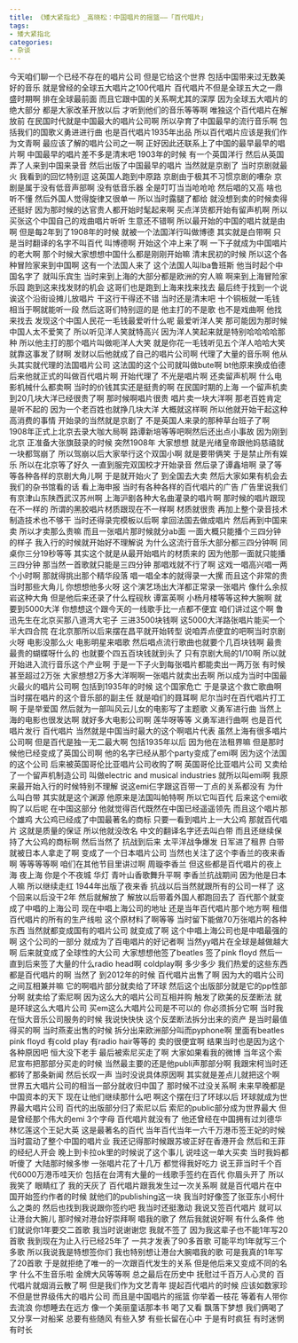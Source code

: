 ```yaml
---
title: 《矮大紧指北》_高晓松：中国唱片的摇篮——「百代唱片」
tags:
- 矮大紧指北
categories:
- 杂谈
---
```


今天咱们聊一个已经不存在的唱片公司
但是它给这个世界
包括中国带来过无数美好的音乐
就是曾经的全球五大唱片之100代唱片
百代唱片不但是全球五大之一鼎盛时期啊
排在全球最前面
而且它跟中国的关系啊尤其的深厚
因为全球五大唱片的绝大部分
都是大家改革开放以后
才听到他们的音乐等等啊
唯独这个百代唱片在解放前
在民国时代就是中国最大的唱片公司啊
所以孕育了中国最早的流行音乐啊
包括我们的国歌义勇进进行曲
也是百代唱片1935年出品
所以百代唱片应该是我们作为文青啊
最应该了解的唱片公司之一啊
正好因此还联系上了中国的最早最早的唱片啊
中国最早的唱片差不多是清末吧
1903年的时候
有一个英国洋行
然后从英国弄了人来到中国来录音
然后出版了中国最早的唱片
当然就是京剧了
当时京剧就最火
我看到的回忆特别逗
这英国人跑到中原路
京剧由于极其不习惯京剧的嘈杂
京剧是属于没有低音声部啊
没有低音乐器
全是叮叮当当呛呛呛
然后唱的又高
啥也听不懂
然后外国人觉得旋律又很单一
所以当时露腿了都给
就没想到卖的时候卖得还挺好
因为那时候的达官贵人都开始时髦起来啊
买点洋货都开始有留声机啊
所以买张这个中国自己的戏曲唱片听听
生意还不错啊
所以最开始的中国的唱片就是由啊
但是每2年到了1908年的时候
就被一个法国洋行叫做博德
其实就是白带啊
只是当时翻译的名字不叫百代
叫博德啊
开始这个冲上来了啊
一下子就成为中国唱片的老大啊
那个时候大家想想中国什么都是刚刚开始嘛
清末民初的时候
所以这个各种冒险家来到中国啊
这有一个法国人来了
这个法国人叫lba鲁班斯
他当时起个中国名字了
就叫乐宾生
当时来到上海的大部分都是欧洲的穷人嘛
啊来到上海冒险家乐园
跑到这来找发财的机会
这哥们也是跑到上海来找来找去
最后终于找到一个说诶这个沿街设摊儿放唱片
干这行干得还不错
当时还是清末吧
十个铜板就一毛钱
相当于啊就能听一段
然后这哥们特别逗的是
他主打的不是歌
也不是戏曲啊
他找来找去
发现这个中国人民花一毛钱最爱听什么呢
最爱听洋人笑
那可能因为那时候中国人太不爱笑了
所以听见洋人笑就特高兴
因为洋人笑起来就是特别哈哈哈哈那种
所以他主打的那个唱片叫做呃洋人大笑
就是你花一毛钱听见五个洋人哈哈大笑
就靠这事发了财啊
发财以后他就成了自己的唱片公司啊
代理了大量的音乐啊
他从头其实就代理的法国唱片公司
这法国的这个公司就叫做bute啊
bt他原来换成伯德
后来他就正式的叫做百代唱片啊
开始代理了
不光是唱片啊
还卖留声机啊
什么电影机械什么都卖啊
当时的价钱其实还是挺贵的啊
在民国时期的上海
一个留声机卖到20几块大洋已经很贵了啊
那时候啊唱片很贵
唱片卖一块大洋啊
那老百姓肯定是听不起的
因为一个老百姓也就挣几块大洋
大概就这样啊
所以他就开始干起这种高消费的事情
开始录的当然就是京剧了
不是英国人来录的那种草台班子了啊
1908年正式上北京去录大咖大局啊
路谭新培等等吧啊然后还出点小事故
因为刚到北京
正准备大张旗鼓录的时候
突然1908年
大家想想
就是光绪皇帝跟他妈慈禧就一块都驾崩了
所以驾崩以后大家举行这个双国小啊
就是要带俩笑
于是禁止所有娱乐
所以在北京等了好久
一直到服完双国校才开始录音
然后录了谭鑫培啊
录了等等各种各样的京剧大角儿啊
于是就开始火了
到全国去大卖
然后大家如果有机会去我们的杂书馆看的话
看上海申报
当时有各种各样的百代唱片的广告
广告里说我们有京津山东陕西武汉苏州啊
上海沪剧各种大名曲灌录的唱片啊
那时候的唱片跟现在不一样的
所谓的黑胶唱片材质跟现在不一样啊
材质就很贵
再加上整个录音技术制造技术也不够干
当时还得录完模板以后啊
拿回法国去做成唱片
然后再到中国来卖
所以才卖那么贵嘛
而且一张唱片那时候就分ab面
一面大概只能播个三四分钟的样子
我入行的时候就开始好不理解说
为什么这流行音乐大部分都三四分钟啊
同桌你三分19秒等等
其实这个就是从最开始唱片的材质来的
因为他那一面就只能播三四分钟
那当然一首歌就只能是三四分钟
那唱戏就不行了啊
这戏一唱高兴唱一两个小时啊
那就得挑出那个精华段落
唱一唱全本的就得录一大摞
而且这个非常的贵
当时那些大角儿
你想想他多火呀
这个演艺场出大洋都正常录一张唱片
像什么余叔岩这种大角
但是他后来还录了什么程砚秋
谭富英啊
小杨月楼等等这种大腕啊
就要到5000大洋
你想想这个跟今天的一线歌手比一点都不便宜
咱们讲过这个啊
鲁迅先生在北京买那八道湾大宅子
三进3500块钱啊
这5000大洋路张唱片能买一个半大四合院
在北京那所以后来摆在昌平就开始转型
说咱弄点便宜的吧啊当时京剧火呀
电影没那么火
电影明星来唱歌
然后唱点流行歌曲也就要个几百块钱啊
最贵最贵的蝴蝶呀什么的
也就要个四五百块钱就到头了
只有京剧大局的1/10啊
所以就开始进入流行音乐这个产业啊
于是一下子火到每张唱片都能卖出一两万张
有时候甚至超过2万张
大家想想2万多大洋啊啊一张唱片就卖出去啊
所以成为当时中国最火最火的唱片公司啊
包括到1935年的时候
这个国家危亡
于是录这个救亡歌曲啊
当时摆在唱片的这个音乐部的副主任
就是咱们的聂耳啊
尼尔当时在百代唱片打工啊
于是举爱国
然后就为一部叫风云儿女的电影写了主题歌
义勇军进行曲
当然上海的电影也很发达啊
就好多大电影公司啊
莲华呀等等
义勇军进行曲啊
也是百代唱片发行
百代唱片
当然就是中国当时最大的这个啊唱片代表
虽然上海有很多唱片公司啊
但是百代是独一无二最大啊
包括1935年以后
因为他在法租界嘛
但是那时候他已经变成了英国公司啊
他的名字已经从那个party变成了emi啊
因为这个法国的这个公司
后来被英国哥伦比亚唱片公司收购了啊
英国哥伦比亚唱片公司
又卖给了一个留声机制造公司
叫做electric and musical industries
就所以叫emi啊
我原来最开始入行的时候特别不理解
说这emi仨字跟这百带一丁点的关系都没有
为什么叫白带
其实就是这个渊源
他原来是法国叫帕特啊
所以它叫百代
后来这个emi收购了以后呢
在中国这部分
他就觉得百代既然在中国已经遥遥领先
而且这个唱片那个雄鸡
大公鸡已经成了中国最著名的商标
只要一看到唱片上一大公鸡
那就百代唱片
这就是质量的保证
所以他就没改名
中文的翻译名字还去叫白带
而且还继续保持了大公鸡的商标啊
然后当然了
抗战到后来
太平洋战争爆发
日军进了租界
白带就被日本人拿走了啊
变成了一个日本唱片公司
当然也关注了这个李香兰的夜来香啊
等等等等啊
咱们在其他节目里讲过啊
周璇李香兰
但这些都是百代唱片的夜上海
夜上海
你是个不夜城
华灯
青叶山香歌舞升平啊
李香兰抗战期间
因为他是日本人嘛
所以继续走红
1944年出版了夜来香
抗战以后当然就跟所有的公司一样了
这个回来以后没干2年
然后就解放了
解放以后带着外国人都跑回去了
百代那个就变成了中唱的上海公司
现在中唱上海公司的地址
还是当年百代唱片那个地方啊
租借百代唱片的所有的生产线啦
这个原材料了啊等等
当时留下能做70万张唱片的各种东西
当然就都变成国有的唱片公司
就变成了啊
这个中唱上海公司也是中唱最强的啊
这个公司的一部分
就成为了百电唱片的好记者啊
当然yy唱片在全球是越做越大啊
后来就变成了全球性的大公司
大家想想他签了beatles
签了pink floyd
然后一直到后来签了大量的什么radio head啊
coldplay啊
多少多少
我们热爱的这些东西都是百代唱片的啊
当然了
到2012年的时候
百代唱片出售了啊
因为大的唱片公司之间互相兼并嘛
它的啊唱片部分就卖给了环球
然后这个出版部分就是它的pp性部分啊
就卖给了索尼啊
因为这么大的唱片公司互相并购
触发了欧美的反垄断法
就是环球这么大唱片公司
买em这么大唱片公司是不可以的
你必须拆分它啊
当时我在恒大音乐公司服务的时候
我说快快快
这个反垄断法拆分出来的资产
是当时最值得买的啊
当时燕麦出售的时候
拆分出来欧洲部分叫而pyphone啊
里面有beatles
pink floyd
有cold play
有radio hair等等的
卖的很便宜啊
结果当时也是因为这个各种原因吧
恒大没下老手
最后被索尼买走了啊
大家如果看我的微博
当年这个索尼宣布把那部分买走的时候
当然最主要的还是他publi声那部分啊
我跟宋柯当时还都转了那条新闻
然后长叹一声
当时没说具体原因啊
其实就是差点儿就把这个啊
世界五大唱片公司的相当一部分就收归中国了
那时候不过没关系啊
未来早晚都是中国资本的天下
现在让他们继续那什么吧
啊这个摆在归了环球以后
环球就成为世界最大唱片公司
百代的出版部分归了索尼以后
索尼的public部分成为世界最大
但是曾经那个伟大的emi 3个字母
百代唱片就没有了
他还曾经在中国拥有过刘德华
林忆莲这个王妃大英
这是最著名的百代
当年百代当年一六千万港币签王妃的时候
当时震动了整个中国的唱片业
我还记得那时候跟苏坡正好在香港开会
然后和王菲的经纪人开会
晚上到卡拉ok里的时候说了这个事儿
说哇这一单大买卖
当时我妈都听傻了
大陆那时候多惨
一张唱片花了十几万
都觉得我好吃力
说王菲当时千个百代6000万港币哇天价
包括在台湾有大量的一线歌手签约在百代
你眉头开了
所以我笑了
眼睛红了
我的天灰了
百代唱片跟我发生过一次关系啊
就是百代唱片在中国开始签约作者的时候
就他们的publishing这一块
我当时好像签了张亚东小柯什么之类的
然后也找到我说跟你签约吧
我当时还挺激动
我说又签百代唱片
就可以让港台大腕儿
那时候对港台好崇拜啊
唱我的歌了
然后我就说好啊
有什么条件
他们就说你1年要交二首歌
我当时说谢谢您
我就不签了
因为我这辈子也不能1年写20首歌
我到现在为止入行已经25年了
一共才发表了90多首歌
可能平均1年就写三个多歌
所以我说我是特想签你们
我也特别想让港台大腕唱我的歌
可是我真的1年写了20首歌
于是就拒绝了唯一的一次跟百代发生的关系
但是他后来又变成不同的名字
什么不生音乐啦
金牌大风等等啊
总之最后在历史中
抚慰过千百万人心灵的
百代唱片就烟消云散了啊
但是我们作为文艺青年
提起百代唱片的时候
应该如数家珍
不但是世界级伟大的唱片公司
而且是中国唱片的摇篮
你举着一枝花
等着有人带你去流浪
你想睡去在远方
像一个美丽童话那本书
喝了又看
飘落下梦想
我们俩喝了又分享一对船桨
总要有些随风
有些入梦
有些长留在心中
于是有时疯狂
有时迷惘
有时长